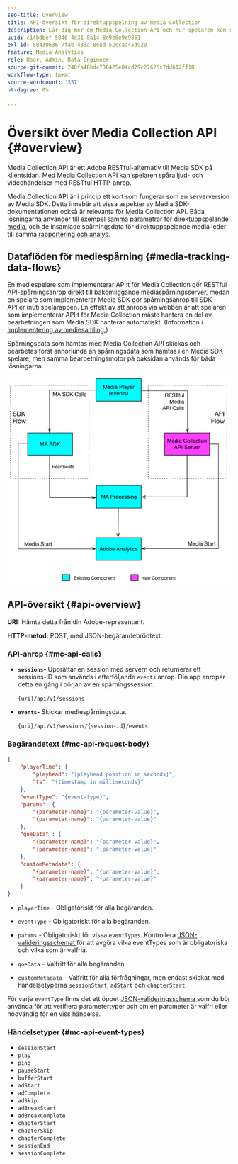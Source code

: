 ```yaml
---
seo-title: Overview
title: API-översikt för direktuppspelning av media Collection
description: Lär dig mer om Media Collection API och hur spelaren kan spåra ljud- och videohändelser med RESTful HTTP-anrop.
uuid: c14bdbef-5846-4d31-8a14-8e9e0e9c9861
exl-id: 58430636-7fab-433a-8ead-52ccaa45d920
feature: Media Analytics
role: User, Admin, Data Engineer
source-git-commit: 240fa48bdc738425e04cd29c27625c7dd612ff18
workflow-type: tm+mt
source-wordcount: '357'
ht-degree: 0%

---
```


# Översikt över Media Collection API {#overview}

Media Collection API är ett Adobe RESTful-alternativ till Media SDK på klientsidan. Med Media Collection API kan spelaren spåra ljud- och videohändelser med RESTful HTTP-anrop.

Media Collection API är i princip ett kort som fungerar som en serverversion av Media SDK. Detta innebär att vissa aspekter av Media SDK-dokumentationen också är relevanta för Media Collection API. Båda lösningarna använder till exempel samma [parametrar för direktuppspelande media](../variables/audio-video-parameters.md), och de insamlade spårningsdata för direktuppspelande media leder till samma [rapportering och analys.](/help/reporting/media-reports-enable.md)

## Dataflöden för mediespårning {#media-tracking-data-flows}

En mediespelare som implementerar API:t för Media Collection gör RESTful API-spårningsanrop direkt till bakomliggande mediaspårningsserver, medan en spelare som implementerar Media SDK gör spårningsanrop till SDK API:er inuti spelarappen. En effekt av att anropa via webben är att spelaren som implementerar API:t för Media Collection måste hantera en del av bearbetningen som Media SDK hanterar automatiskt. (Information i [Implementering av mediesamling.](mc-api-impl/mc-api-quick-start.md))

Spårningsdata som hämtas med Media Collection API skickas och bearbetas först annorlunda än spårningsdata som hämtas i en Media SDK-spelare, men samma bearbetningsmotor på baksidan används för båda lösningarna.

![](assets/col_api_overview_simple.png)

## API-översikt {#api-overview}

**URI:** Hämta detta från din Adobe-representant.

**HTTP-metod:** POST, med JSON-begärandebrödtext.

### API-anrop {#mc-api-calls}

* **`sessions`-** Upprättar en session med servern och returnerar ett sessions-ID som används i efterföljande `events` anrop. Din app anropar detta en gång i början av en spårningssession.

  `{uri}/api/v1/sessions`

* **`events`-** Skickar mediespårningsdata.

  `{uri}/api/v1/sessions/{session-id}/events`

### Begärandetext {#mc-api-request-body}

```json
{
    "playerTime": {
        "playhead": "{playhead position in seconds}",
        "ts": "{timestamp in milliseconds}"
    },
    "eventType": "{event-type}",
    "params": {
        "{parameter-name}": "{parameter-value}",
        "{parameter-name}": "{parameter-value}"
    },
    "qoeData" : {
        "{parameter-name}": "{parameter-value}",
        "{parameter-name}": "{parameter-value}"
    },
    "customMetadata": {
        "{parameter-name}": "{parameter-value}",
        "{parameter-name}": "{parameter-value}"
    }
}
```

* `playerTime` - Obligatoriskt för alla begäranden.
* `eventType` - Obligatoriskt för alla begäranden.
* `params` - Obligatoriskt för vissa `eventTypes`. Kontrollera [ JSON-valideringsschemat ](mc-api-ref/mc-api-json-validation.md) för att avgöra vilka eventTypes som är obligatoriska och vilka som är valfria.

* `qoeData` - Valfritt för alla begäranden.
* `customMetadata` - Valfritt för alla förfrågningar, men endast skickat med händelsetyperna `sessionStart`, `adStart` och `chapterStart`.

För varje `eventType` finns det ett öppet [ JSON-valideringsschema ](mc-api-ref/mc-api-json-validation.md) som du bör använda för att verifiera parametertyper och om en parameter är valfri eller nödvändig för en viss händelse.

### Händelsetyper {#mc-api-event-types}

* `sessionStart`
* `play`
* `ping`
* `pauseStart`
* `bufferStart`
* `adStart`
* `adComplete`
* `adSkip`
* `adBreakStart`
* `adBreakComplete`
* `chapterStart`
* `chapterSkip`
* `chapterComplete`
* `sessionEnd`
* `sessionComplete`
